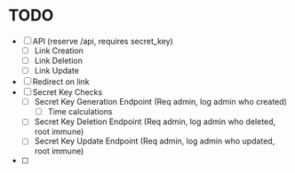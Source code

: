 # TODO

- [ ] API (reserve /api, requires secret_key)
  - [ ] Link Creation
  - [ ] Link Deletion
  - [ ] Link Update
- [ ] Redirect on link
- [ ] Secret Key Checks
  - [ ] Secret Key Generation Endpoint (Req admin, log admin who created)
    - [ ] Time calculations
  - [ ] Secret Key Deletion Endpoint (Req admin, log admin who deleted, root immune)
  - [ ] Secret Key Update Endpoint (Req admin, log admin who updated, root immune)
- [ ]
